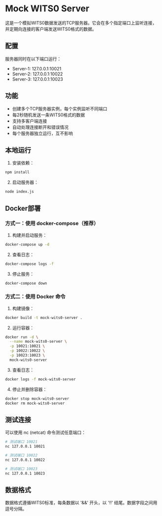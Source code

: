 # Mock WITS0 Server

这是一个模拟WITS0数据发送的TCP服务器。它会在多个指定端口上监听连接，并定期向连接的客户端发送WITS0格式的数据。

## 配置

服务器同时在以下端口运行：

- Server-1: 127.0.0.1:10021
- Server-2: 127.0.0.1:10022
- Server-3: 127.0.0.1:10023

## 功能

- 创建多个TCP服务器实例，每个实例监听不同端口
- 每2秒随机发送一条WITS0格式的数据
- 支持多客户端连接
- 自动处理连接断开和错误情况
- 每个服务器独立运行，互不影响

## 本地运行

1. 安装依赖：
```bash
npm install
```

2. 启动服务器：
```bash
node index.js
```

## Docker部署

### 方式一：使用 docker-compose（推荐）

1. 构建并启动服务：
```bash
docker-compose up -d
```

2. 查看日志：
```bash
docker-compose logs -f
```

3. 停止服务：
```bash
docker-compose down
```

### 方式二：使用 Docker 命令

1. 构建镜像：
```bash
docker build -t mock-wits0-server .
```

2. 运行容器：
```bash
docker run -d \
  --name mock-wits0-server \
  -p 10021:10021 \
  -p 10022:10022 \
  -p 10023:10023 \
  mock-wits0-server
```

3. 查看日志：
```bash
docker logs -f mock-wits0-server
```

4. 停止并删除容器：
```bash
docker stop mock-wits0-server
docker rm mock-wits0-server
```

## 测试连接

可以使用 nc (netcat) 命令测试任意端口：

```bash
# 测试端口 10021
nc 127.0.0.1 10021

# 测试端口 10022
nc 127.0.0.1 10022

# 测试端口 10023
nc 127.0.0.1 10023
```

## 数据格式

数据格式遵循WITS0标准，每条数据以 '&&' 开头，以 '!!' 结尾。数据字段之间用逗号分隔。 
